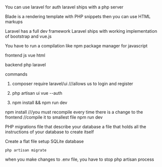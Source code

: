 You can use laravel for auth 
laravel ships with a php server

Blade is a rendering template with PHP snippets
then you can use HTML markups

Laravel has a full dev framework
Laravel ships with working implementation of bootstrap and vue.js

You have to run a compilation
like npm
package manager for javascript

frontend
js vue html

backend
php
laravel


commands

1. composer require laravel/ui
///allows us to login and register
2. php artisan ui vue --auth

3. npm install && npm run dev

npm install
///you must recompile every time there is a change to the frontend
//compile it to smallest file
    npm run dev


PHP migrations
file that describe your database
a file that holds all the instructions of your database to create itself



Create a flat file
setup 
SQLite database


    php artisan migrate

when you make changes to .env file, you have to stop php artisan process
